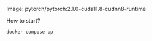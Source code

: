 Image: pytorch/pytorch:2.1.0-cuda11.8-cudnn8-runtime

How to start?
```#bash
docker-compose up
``` 

```
```